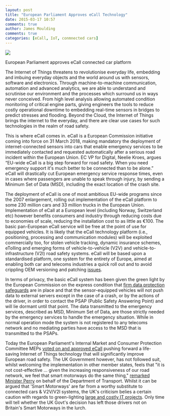 ```yaml
---
layout: post
title: "European Parliament Approves eCall Technology"
date: 2015-03-17 10:57
comments: true
author: James Moulding
comments: true
categories: [eCall, IoT, conmnected cars]
---
```


<img src="{{ root_url }}/images/autobahn.jpg" />

European Parliament approves eCall connected car platform

The Internet of Things threatens to revolutionise everyday life, embedding and imbuing everyday objects and the world around us with sensors, software and electronics. Through machine-to-machine communication, automation and advanced analytics, we are able to understand and scrutinise our environment and the processes which surround us in ways never conceived. From high level analysis allowing automated condition monitoring of critical engine parts, giving engineers the tools to reduce costly operational downtime to embedding real-time sensors in bridges to predict stresses and flooding. Beyond the Cloud, the Internet of Things brings the internet to the everyday, and there are clear use cases for such technologies in the realm of road safety.

This is where eCall comes in. eCall is a European Commission initiative coming into force on 31 March 2018, making mandatory the deployment of internet-connected sensors into cars that enable emergency services to be immediately contacted and requested automatically after a serious road incident within the European Union. EC VP for Digital, Neelie Kroes, argues “EU-wide eCall is a big step forward for road safety. When you need emergency support it's much better to be connected than to be alone.” eCall will drastically cut European emergency service response times, even in cases where passengers are unable to speak through injury, by sending a Minimum Set of Data (MSD), including the exact location of the crash site.

The deployment of eCall is one of most ambitious EU-wide programs since the 2007 enlargement, rolling out implementation of the eCall platform to some 230 million cars and 33 million trucks in the European Union. Implementation of eCall at a European level (including Norway, Switzerland etc) however benefits consumers and industry through reducing costs due to economies of scale, reducing the installation cost to as little as €100. The basic pan-European eCall service will be free at the point of use for equipped vehicles. It is likely that the eCall technology platform (i.e., positioning, processing and communication modules) will be exploited commercially too, for stolen vehicle tracking, dynamic insurance schemes, eTolling and emerging forms of vehicle-to-vehicle (V2V) and vehicle-to-infrastructure (V2I) road safety systems. eCall will be based upon a standardised platform, one system for the entirety of Europe, aimed at enabling both car and telecoms industries a quick roll out and to avoid crippling OEM versioning and patching [issues](https://www.ftc.gov/news-events/blogs/techftc/2015/02/whats-security-shelf-life-iot?page=1).

In terms of privacy, the basic eCall system has been given the green light by the European Commission on the express condition that [firm data protection safeguards](http://ec.europa.eu/information_society/newsroom/cf/dae/document.cfm?doc_id=5963) are in place and that the sensor-equipped vehicles will not push data to external servers except in the case of a crash, or by the actions of the driver, in order to contact the PSAP (Public Safety Answering Point) and will lie dormant until that point. The data transmitted to the emergency services, described as MSD, Minimum Set of Data, are those strictly needed by the emergency services to handle the emergency situation. While in normal operation mode the system is not registered to any telecoms network and no mediating parties have access to the MSD that is transmitted to the PSAPs.

Today the European Parliament's Internal Market and Consumer Protection Committee MEPs [voted on and approved eCall](http://www.europarl.europa.eu/news/en/news-room/content/20150316IPR34756/html/Internal-market-MEPs-green-light-life-saving-emergency-call-system-for-cars) pushing forward a life-saving Internet of Things technology that will significantly improve European road safety. The UK Government however, has not followed suit, whilst welcoming the implementation in other member states, feels that "it is not cost-effective ... given the increasing responsiveness of our road network, we feel that smart motorways do the same thing," [remarked Minister Perry](http://telematicsnews.info/2015/03/12/uk-minister-says-ecall-would-cost-370-million_m6123/?utm_source=twitterfeed&utm_medium=twitter) on behalf of the Department of Transport. Whilst it can be argued that 'Smart Motorways' are far from a worthy substitute to connected cars & V2V/V2I systems, the UK's criticism belies a certain caution with regards to green-lighting [large and costly IT projects](http://www.independent.co.uk/life-style/health-and-families/health-news/nhs-pulls-the-plug-on-its-11bn-it-system-2330906.html). Only time will tell whether the UK Govt's decision has left those drivers not on Britain's Smart Motorways in the lurch. 